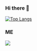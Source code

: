 ### Hi there 👋

<!--
**jsjs4013/jsjs4013** is a ✨ _special_ ✨ repository because its `README.md` (this file) appears on your GitHub profile.

Here are some ideas to get you started:

- 🔭 I’m currently working on ...
- 🌱 I’m currently learning ...
- 👯 I’m looking to collaborate on ...
- 🤔 I’m looking for help with ...
- 💬 Ask me about ...
- 📫 How to reach me: ...
- 😄 Pronouns: ...
- ⚡ Fun fact: ...
-->

[![Top Langs](https://github-readme-stats.vercel.app/api/top-langs/?username=jsjs4013&layout=compact)](https://github.com/jsjs4013)

### ME

<p>
  <a href="https://chloelab.tistory.com/" target="_blank"><img src="https://img.shields.io/badge/Blog-663399?style=flat&logo=Gatsby&logoColor=white"/></a>
</p>
